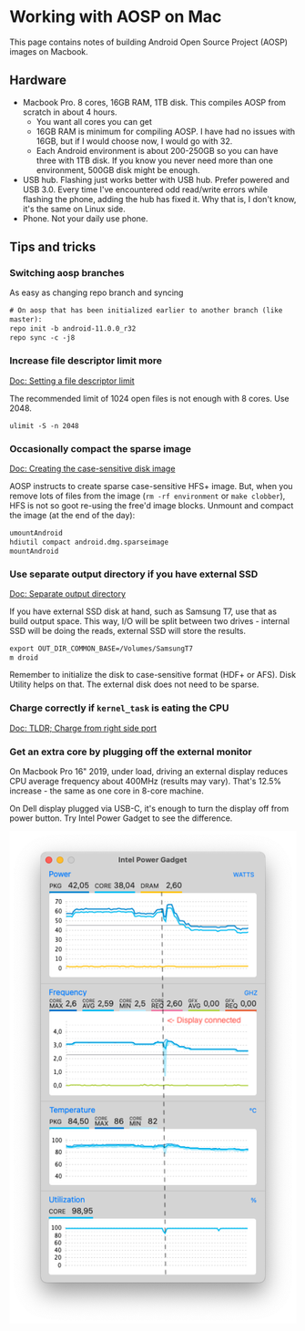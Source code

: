 # Working with AOSP on Mac

This page contains notes of building Android Open Source Project (AOSP) images on Macbook.

## Hardware

 - Macbook Pro. 8 cores, 16GB RAM, 1TB disk. This compiles AOSP from scratch in about 4 hours.
   - You want all cores you can get
   - 16GB RAM is minimum for compiling AOSP. I have had no issues with 16GB, but if I would choose now, I would go with 32.
   - Each Android environment is about 200-250GB so you can have three with 1TB disk. If you know you never need more than one environment, 500GB disk might be enough.
 - USB hub. Flashing just works better with USB hub. Prefer powered and USB 3.0. Every time I've encountered odd read/write errors while flashing the phone, adding the hub has fixed it. Why that is, I don't know, it's the same on Linux side.
 - Phone. Not your daily use phone.

## Tips and tricks

### Switching aosp branches

As easy as changing repo branch and syncing

    # On aosp that has been initialized earlier to another branch (like master):
    repo init -b android-11.0.0_r32
    repo sync -c -j8

### Increase file descriptor limit more

[Doc: Setting a file descriptor limit](https://source.android.com/setup/build/initializing#setting-a-file-descriptor-limit)

The recommended limit of 1024 open files is not enough with 8 cores. Use 2048.

    ulimit -S -n 2048

### Occasionally compact the sparse image

[Doc: Creating the case-sensitive disk image](https://source.android.com/setup/build/initializing#creating-a-case-sensitive-disk-image)

AOSP instructs to create sparse case-sensitive HFS+ image. But, when you remove lots of files from the image (`rm -rf environment` or `make clobber`), HFS is not so goot re-using the free'd image blocks. Unmount and compact the image (at the end of the day):

    umountAndroid
    hdiutil compact android.dmg.sparseimage
    mountAndroid

### Use separate output directory if you have external SSD

[Doc: Separate output directory](https://source.android.com/setup/build/initializing#using-a-separate-output-directory)

If you have external SSD disk at hand, such as Samsung T7, use that as build output space. This way, I/O will be split between two drives - internal SSD will be doing the reads, external SSD will store the results.

    export OUT_DIR_COMMON_BASE=/Volumes/SamsungT7
    m droid

Remember to initialize the disk to case-sensitive format (HDF+ or AFS). Disk Utility helps on that. The external disk does not need to be sparse.

### Charge correctly if `kernel_task` is eating the CPU

[Doc: TLDR; Charge from right side port](https://apple.stackexchange.com/questions/363337/how-to-find-cause-of-high-kernel-task-cpu-usage/363933#363933)

### Get an extra core by plugging off the external monitor

On Macbook Pro 16" 2019, under load, driving an external display reduces CPU average frequency about 400MHz (results may vary). That's 12.5% increase - the same as one core in 8-core machine.

On Dell display plugged via USB-C, it's enough to turn the display off from power button. Try Intel Power Gadget to see the difference.

![Intel Power gadget screenshot](intel_power_gadget.png)


